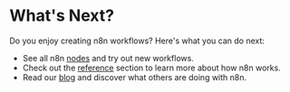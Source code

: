 # What's Next?

Do you enjoy creating n8n workflows? Here's what you can do next:

- See all n8n [nodes](../nodes/README.md) and try out new workflows.
- Check out the [reference](../reference/README.md) section to learn more about how n8n works.
- Read our [blog](https://n8n.io/blog/) and discover what others are doing with n8n.